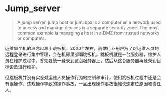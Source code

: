 # Jump\_server

> A jump server, jump host or jumpbox is a computer on a network used to access and manage devices in a separate security zone. The most common example is managing a host in a DMZ from trusted networks or computers.

运维堡垒机的理念起源于跳板机。2000年左右，高端行业用户为了对运维人员的远程登录进行集中管理，会在机房里部署跳板机。跳板机就是一台服务器，维护人员在维护过程中，首先要统一登录到这台服务器上，然后从这台服务器再登录到目标设备进行维护。

但跳板机并没有实现对运维人员操作行为的控制和审计，使用跳板机过程中还是会有误操作、违规操作导致的操作事故，一旦出现操作事故很难快速定位原因和责任人。

